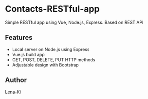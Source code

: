 # Contacts-RESTful-app
Simple RESTful app using Vue, Node.js, Express. Based on REST API

## Features

* Local server on Node.js using Express
* Vue.js build app
* GET, POST, DELETE, PUT HTTP methods
* Adjustable design with Bootstrap

## Author

[Lena-Ki](https://github.com/Lena-Ki)
